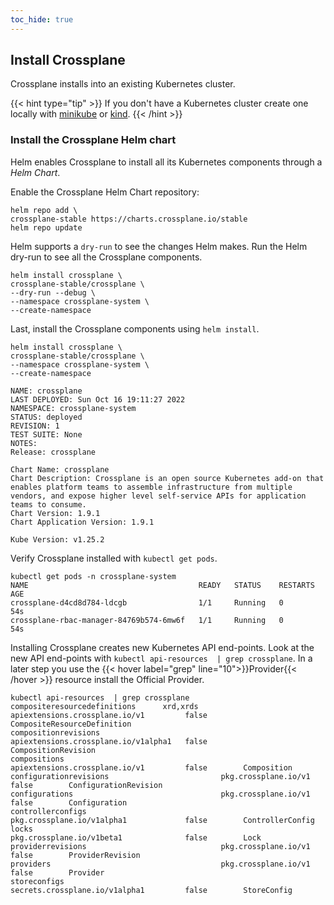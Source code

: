 ```yaml
---
toc_hide: true
---
```


## Install Crossplane

Crossplane installs into an existing Kubernetes cluster. 

{{< hint type="tip" >}}
If you don't have a Kubernetes cluster create one locally with [minikube](https://minikube.sigs.k8s.io/docs/start/) or [kind](https://kind.sigs.k8s.io/).
{{< /hint >}}

### Install the Crossplane Helm chart

Helm enables Crossplane to install all its Kubernetes components through a _Helm Chart_.

Enable the Crossplane Helm Chart repository:

```shell
helm repo add \
crossplane-stable https://charts.crossplane.io/stable
helm repo update
```

Helm supports a `dry-run` to see the changes Helm makes. Run the Helm dry-run to see all the Crossplane components.

```shell
helm install crossplane \
crossplane-stable/crossplane \
--dry-run --debug \
--namespace crossplane-system \
--create-namespace
```

Last, install the Crossplane components using `helm install`.

```shell
helm install crossplane \
crossplane-stable/crossplane \
--namespace crossplane-system \
--create-namespace

NAME: crossplane
LAST DEPLOYED: Sun Oct 16 19:11:27 2022
NAMESPACE: crossplane-system
STATUS: deployed
REVISION: 1
TEST SUITE: None
NOTES:
Release: crossplane

Chart Name: crossplane
Chart Description: Crossplane is an open source Kubernetes add-on that enables platform teams to assemble infrastructure from multiple vendors, and expose higher level self-service APIs for application teams to consume.
Chart Version: 1.9.1
Chart Application Version: 1.9.1

Kube Version: v1.25.2
```

Verify Crossplane installed with `kubectl get pods`.

```shell
kubectl get pods -n crossplane-system
NAME                                      READY   STATUS    RESTARTS   AGE
crossplane-d4cd8d784-ldcgb                1/1     Running   0          54s
crossplane-rbac-manager-84769b574-6mw6f   1/1     Running   0          54s
```

Installing Crossplane creates new Kubernetes API end-points. Look at the new API end-points with `kubectl api-resources  | grep crossplane`. In a later step you use the {{< hover label="grep" line="10">}}Provider{{< /hover >}} resource install the Official Provider.

```shell  {label="grep"}
kubectl api-resources  | grep crossplane
compositeresourcedefinitions      xrd,xrds     apiextensions.crossplane.io/v1         false        CompositeResourceDefinition
compositionrevisions                           apiextensions.crossplane.io/v1alpha1   false        CompositionRevision
compositions                                   apiextensions.crossplane.io/v1         false        Composition
configurationrevisions                         pkg.crossplane.io/v1                   false        ConfigurationRevision
configurations                                 pkg.crossplane.io/v1                   false        Configuration
controllerconfigs                              pkg.crossplane.io/v1alpha1             false        ControllerConfig
locks                                          pkg.crossplane.io/v1beta1              false        Lock
providerrevisions                              pkg.crossplane.io/v1                   false        ProviderRevision
providers                                      pkg.crossplane.io/v1                   false        Provider
storeconfigs                                   secrets.crossplane.io/v1alpha1         false        StoreConfig
```
